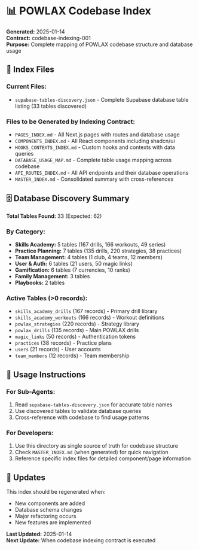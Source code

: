 # 📊 POWLAX Codebase Index

**Generated:** 2025-01-14  
**Contract:** codebase-indexing-001  
**Purpose:** Complete mapping of POWLAX codebase structure and database usage

## 📁 Index Files

### **Current Files:**
- `supabase-tables-discovery.json` - Complete Supabase database table listing (33 tables discovered)

### **Files to be Generated by Indexing Contract:**
- `PAGES_INDEX.md` - All Next.js pages with routes and database usage
- `COMPONENTS_INDEX.md` - All React components including shadcn/ui  
- `HOOKS_CONTEXTS_INDEX.md` - Custom hooks and contexts with data queries
- `DATABASE_USAGE_MAP.md` - Complete table usage mapping across codebase
- `API_ROUTES_INDEX.md` - All API endpoints and their database operations
- `MASTER_INDEX.md` - Consolidated summary with cross-references

## 🗄️ Database Discovery Summary

**Total Tables Found:** 33 (Expected: 62)

### **By Category:**
- **Skills Academy:** 5 tables (167 drills, 166 workouts, 49 series)
- **Practice Planning:** 7 tables (135 drills, 220 strategies, 38 practices)
- **Team Management:** 4 tables (1 club, 4 teams, 12 members)
- **User & Auth:** 6 tables (21 users, 50 magic links)
- **Gamification:** 6 tables (7 currencies, 10 ranks)
- **Family Management:** 3 tables
- **Playbooks:** 2 tables

### **Active Tables (>0 records):**
- `skills_academy_drills` (167 records) - Primary drill library
- `skills_academy_workouts` (166 records) - Workout definitions  
- `powlax_strategies` (220 records) - Strategy library
- `powlax_drills` (135 records) - Main POWLAX drills
- `magic_links` (50 records) - Authentication tokens
- `practices` (38 records) - Practice plans
- `users` (21 records) - User accounts
- `team_members` (12 records) - Team membership

## 🎯 Usage Instructions

### **For Sub-Agents:**
1. Read `supabase-tables-discovery.json` for accurate table names
2. Use discovered tables to validate database queries
3. Cross-reference with codebase to find usage patterns

### **For Developers:**
1. Use this directory as single source of truth for codebase structure
2. Check `MASTER_INDEX.md` (when generated) for quick navigation
3. Reference specific index files for detailed component/page information

## 🔄 Updates

This index should be regenerated when:
- New components are added
- Database schema changes
- Major refactoring occurs
- New features are implemented

**Last Updated:** 2025-01-14  
**Next Update:** When codebase indexing contract is executed
